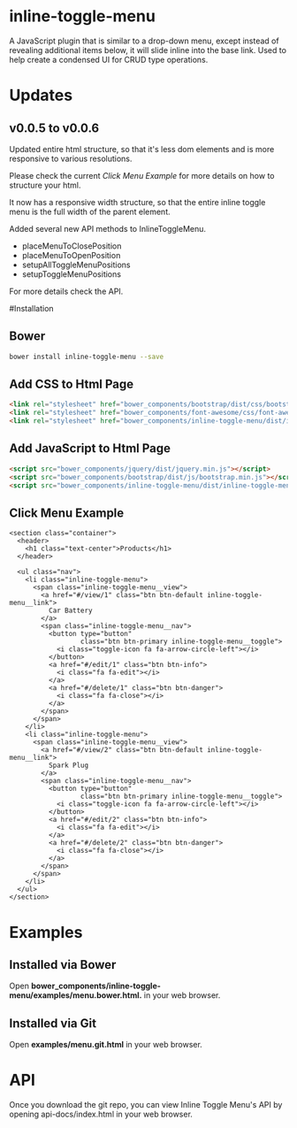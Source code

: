 # inline-toggle-menu
A JavaScript plugin that is similar to a drop-down menu, except instead of revealing additional items below, it will slide inline into the base link. Used to help create a condensed UI for CRUD type operations.

# Updates

## v0.0.5 to v0.0.6

Updated entire html structure, so that it's less dom elements and is more responsive to various resolutions.

Please check the current *Click Menu Example* for more details on how to structure your html.

It now has a responsive width structure, so that the entire inline toggle menu is the full width of the parent element.

Added several new API methods to InlineToggleMenu.
* placeMenuToClosePosition
* placeMenuToOpenPosition
* setupAllToggleMenuPositions
* setupToggleMenuPositions

For more details check the API.

#Installation

## Bower
```bash
bower install inline-toggle-menu --save
```

## Add CSS to Html Page
```html
<link rel="stylesheet" href="bower_components/bootstrap/dist/css/bootstrap.min.css">
<link rel="stylesheet" href="bower_components/font-awesome/css/font-awesome.min.css">
<link rel="stylesheet" href="bower_components/inline-toggle-menu/dist/inline-toggle-menu.min.css">
```

## Add JavaScript to Html Page
```html
<script src="bower_components/jquery/dist/jquery.min.js"></script>
<script src="bower_components/bootstrap/dist/js/bootstrap.min.js"></script>
<script src="bower_components/inline-toggle-menu/dist/inline-toggle-menu.min.js"></script>
```

## Click Menu Example
```
<section class="container">
  <header>
    <h1 class="text-center">Products</h1>
  </header>

  <ul class="nav">
    <li class="inline-toggle-menu">
      <span class="inline-toggle-menu__view">
        <a href="#/view/1" class="btn btn-default inline-toggle-menu__link">
          Car Battery
        </a>
        <span class="inline-toggle-menu__nav">
          <button type="button" 
                  class="btn btn-primary inline-toggle-menu__toggle">
            <i class="toggle-icon fa fa-arrow-circle-left"></i>
          </button>
          <a href="#/edit/1" class="btn btn-info">
            <i class="fa fa-edit"></i>
          </a>
          <a href="#/delete/1" class="btn btn-danger">
            <i class="fa fa-close"></i>
          </a>
        </span>
      </span>
    </li>
    <li class="inline-toggle-menu">
      <span class="inline-toggle-menu__view">
        <a href="#/view/2" class="btn btn-default inline-toggle-menu__link">
          Spark Plug
        </a>
        <span class="inline-toggle-menu__nav">
          <button type="button" 
                  class="btn btn-primary inline-toggle-menu__toggle">
            <i class="toggle-icon fa fa-arrow-circle-left"></i>
          </button>
          <a href="#/edit/2" class="btn btn-info">
            <i class="fa fa-edit"></i>
          </a>
          <a href="#/delete/2" class="btn btn-danger">
            <i class="fa fa-close"></i>
          </a>
        </span>
      </span>
    </li>
  </ul>
</section>
```
# Examples

## Installed via Bower
Open **bower_components/inline-toggle-menu/examples/menu.bower.html.** in your web browser.

## Installed via Git
Open **examples/menu.git.html** in your web browser.

# API

Once you download the git repo, you can view Inline Toggle Menu's API by opening api-docs/index.html in your web browser.
